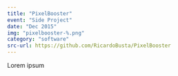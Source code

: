 ```yaml
---
title: "PixelBooster"
event: "Side Project"
date: "Dec 2015"
img: "pixelbooster-%.png"
category: "software"
src-url: https://github.com/RicardoBusta/PixelBooster
---
```

Lorem ipsum